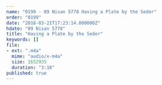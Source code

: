 ```yaml
---
name: "0199 - 09 Nisan 5778 Having a Plate by the Seder"
order: "0199"
date: "2018-03-21T17:23:14.000000Z"
hdate: "09 Nisan 5778"
title: "Having a Plate by the Seder"
keywords: []
file:
- ext: ".m4a"
  mime: "audio/x-m4a"
  size: 1652935
  duration: "3:18"
published: true
---
```


